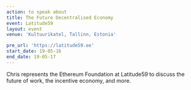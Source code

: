 ```yaml
---
action: to speak about
title: The Future Decentralised Economy
event: Latitude59
layout: event
venue: 'Kultuurikatel, Tallinn, Estonia'

pre_url: 'https://latitude59.ee'
start_date: 19-05-16
end_date: 19-05-17
---
```

Chris represents the Ethereum Foundation at Latitude59 to discuss the future of work, the incentive economy, and more.
